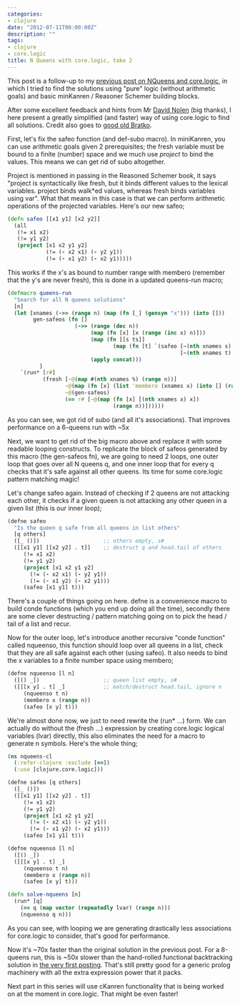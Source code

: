 ```yaml
---
categories:
- clojure
date: "2012-07-11T00:00:00Z"
description: ""
tags:
- clojure
- core.logic
title: N Queens with core.logic, take 2
---
```


This post is a follow-up to my [previous post on NQueens and core.logic](/2012/07/07/n-queens-with-corelogic-take-1/), in which I tried to find the solutions using "pure" logic (without arithmetic goals) and basic minKanren / Reasoner Schemer building blocks.

After some excellent feedback and hints from Mr <a href="https://twitter.com/swannodette">David Nolen</a> (big thanks), I here present a greatly simplified (and faster) way of using core.logic to find all solutions. Credit also goes to <a href="http://www.amazon.co.uk/Programming-Artificial-Intelligence-International-Computer/dp/0321417461/ref=sr_1_2?ie=UTF8&amp;qid=1341989805&amp;sr=8-2">good old Bratko</a>.

First, let's fix the safeo function (and def-subo macro). In miniKanren, you can use arithmetic goals given 2 prerequisites; the fresh variable must be bound to a finite (number) space and we much use _project_ to bind the values. This means we can get rid of subo altogether.

Project is mentioned in passing in the Reasoned Schemer book, it says "project is syntactically like fresh, but it binds different values to the lexical variables. project binds walk\*ed values, whereas fresh binds variables using var". What that means in this case is that we can perform arithmetic operations of the projected variables. Here's our new safeo;

```clojure
(defn safeo [[x1 y1] [x2 y2]]
  (all
   (!= x1 x2)
   (!= y1 y2)
   (project [x1 x2 y1 y2]
            (!= (- x2 x1) (- y2 y1))
            (!= (- x1 y2) (- x2 y1)))))
````

This works if the x's as bound to number range with membero (remember that the y's are never fresh), this is done in a updated queens-run macro;

```clojure
(defmacro queens-run
  "Search for all N queens solutions"
  [n]
  (let [xnames (->> (range n) (map (fn [_] (gensym "x"))) (into []))
        gen-safeos (fn []
                     (->> (range (dec n))
                          (map (fn [x] [x (range (inc x) n)]))
                          (map (fn [[s ts]]
                                 (map (fn [t] `(safeo [~(nth xnames s) ~s]
                                                      [~(nth xnames t) ~t])) ts)))
                          (apply concat)))
          ]
    `(run* [r#]
           (fresh [~@(map #(nth xnames %) (range n))]
                  ~@(map (fn [x] (list 'membero (xnames x) (into [] (range n)))) (range n))
                  ~@(gen-safeos)
                  (== r# [~@(map (fn [x] [(nth xnames x) x])
                                 (range n))])))))
```

As you can see, we got rid of subo (and all it's associations). That improves performance on a 6-queens run with ~5x

Next, we want to get rid of the big macro above and replace it with some readable looping constructs. To replicate the block of safeos generated by this macro (the gen-safeos fn), we are going to need 2 loops, one outer loop that goes over all N queens q, and one inner loop that for every q checks that it's safe against all other queens. Its time for some core.logic pattern matching magic!

Let's change safeo again. Instead of checking if 2 queens are not attacking each other, it checks if a given queen is not attacking any other queen in a given list (this is our inner loop);

```clojure
(defne safeo
  "Is the queen q safe from all queens in list others"
  [q others]
  ([_ ()])                    ;; others empty, s#
  ([[x1 y1] [[x2 y2] . t]]    ;; destruct q and head.tail of others
     (!= x1 x2)
     (!= y1 y2)
     (project [x1 x2 y1 y2]
       (!= (- x2 x1) (- y2 y1))
       (!= (- x1 y2) (- x2 y1)))
     (safeo [x1 y1] t)))
```

There's a couple of things going on here. defne is a convenience macro to build conde functions (which you end up doing all the time), secondly there are some clever destructing / pattern matching going on to pick the head / tail of a list and recur.

Now for the outer loop, let's introduce another recursive "conde function" called nqueenso, this function should loop over all queens in a list, check that they are all safe against each other (using safeo). It also needs to bind the x variables to a finite number space using membero;

```clojure
(defne nqueenso [l n]
  ([() _])                    ;; queen list empty, s#
  ([[[x y] . t] _]            ;; match/destruct head.tail, ignore n
     (nqueenso t n)
     (membero x (range n))
     (safeo [x y] t)))
```

We're almost done now, we just to need rewrite the (run\* ...) form. We can actually do without the (fresh ...) expression by creating core.logic logical variables (lvar) directly, this also eliminates the need for a macro to generate n symbols. Here's the whole thing;

```clojure
(ns nqueens-cl
  (:refer-clojure :exclude [==])
  (:use [clojure.core.logic]))

(defne safeo [q others]
  ([_ ()])
  ([[x1 y1] [[x2 y2] . t]]
     (!= x1 x2)
     (!= y1 y2)
     (project [x1 x2 y1 y2]
       (!= (- x2 x1) (- y2 y1))
       (!= (- x1 y2) (- x2 y1)))
     (safeo [x1 y1] t)))

(defne nqueenso [l n]
  ([() _])
  ([[[x y] . t] _]
     (nqueenso t n)
     (membero x (range n))
     (safeo [x y] t)))

(defn solve-nqueens [n]
  (run* [q]
    (== q (map vector (repeatedly lvar) (range n)))
    (nqueenso q n)))
```

As you can see, with looping we are generating drastically less associations for core.logic to consider, that's good for performance.

Now it's ~70x faster than the original solution in the previous post. For a 8-queens run, this is ~50x slower than the hand-rolled functional backtracking solution in <a href="http://martinsprogrammingblog.blogspot.co.uk/2012/03/enumerate-n-queens-solutions.html">the very first posting</a>. That's still pretty good for a generic prolog machinery with all the extra expression power that it packs.

Next part in this series will use cKanren functionality that is being worked on at the moment in core.logic. That might be even faster!
